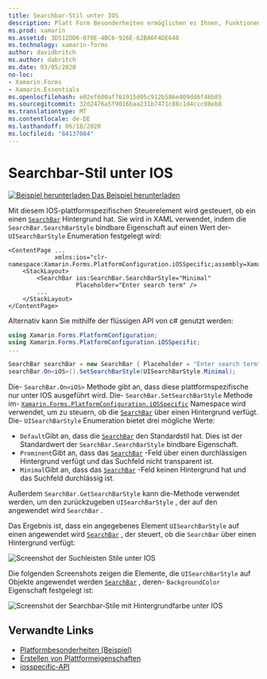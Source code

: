 ```yaml
---
title: Searchbar-Stil unter IOS
description: Platt Form Besonderheiten ermöglichen es Ihnen, Funktionen zu nutzen, die nur auf einer bestimmten Plattform verfügbar sind, ohne dass benutzerdefinierte Renderer oder Effekte implementiert werden. In diesem Artikel wird erläutert, wie Sie das plattformspezifische IOS-Element nutzen, das steuert, ob eine Suchleiste einen Hintergrund hat.
ms.prod: xamarin
ms.assetid: 3D512DD6-078E-4BC6-926E-62BA6F4DE640
ms.technology: xamarin-forms
author: davidbritch
ms.author: dabritch
ms.date: 03/05/2020
no-loc:
- Xamarin.Forms
- Xamarin.Essentials
ms.openlocfilehash: e02ef600af761915d05c912b586e409dd6f46b85
ms.sourcegitcommit: 32d2476a5f9016baa231b7471c88c1d4ccc08eb8
ms.translationtype: MT
ms.contentlocale: de-DE
ms.lasthandoff: 06/18/2020
ms.locfileid: "84137084"
---
```

# <a name="searchbar-style-on-ios"></a>Searchbar-Stil unter IOS

[![Beispiel herunterladen](~/media/shared/download.png) Das Beispiel herunterladen](https://docs.microsoft.com/samples/xamarin/xamarin-forms-samples/userinterface-platformspecifics)

Mit diesem IOS-plattformspezifischen Steuerelement wird gesteuert, ob ein einen [`SearchBar`](xref:Xamarin.Forms.SearchBar) Hintergrund hat. Sie wird in XAML verwendet, indem die `SearchBar.SearchBarStyle` bindbare Eigenschaft auf einen Wert der- `UISearchBarStyle` Enumeration festgelegt wird:

```xaml
<ContentPage ...
             xmlns:ios="clr-namespace:Xamarin.Forms.PlatformConfiguration.iOSSpecific;assembly=Xamarin.Forms.Core">
    <StackLayout>
        <SearchBar ios:SearchBar.SearchBarStyle="Minimal"
                   Placeholder="Enter search term" />
        ...
    </StackLayout>
</ContentPage>
```

Alternativ kann Sie mithilfe der flüssigen API von c# genutzt werden:

```csharp
using Xamarin.Forms.PlatformConfiguration;
using Xamarin.Forms.PlatformConfiguration.iOSSpecific;
...

SearchBar searchBar = new SearchBar { Placeholder = "Enter search term" };
searchBar.On<iOS>().SetSearchBarStyle(UISearchBarStyle.Minimal);
```

Die- `SearchBar.On<iOS>` Methode gibt an, dass diese plattformspezifische nur unter IOS ausgeführt wird. Die- `SearchBar.SetSearchBarStyle` Methode im- [`Xamarin.Forms.PlatformConfiguration.iOSSpecific`](xref:Xamarin.Forms.PlatformConfiguration.iOSSpecific) Namespace wird verwendet, um zu steuern, ob die [`SearchBar`](xref:Xamarin.Forms.SearchBar) über einen Hintergrund verfügt. Die- `UISearchBarStyle` Enumeration bietet drei mögliche Werte:

- `Default`Gibt an, dass die [`SearchBar`](xref:Xamarin.Forms.SearchBar) den Standardstil hat. Dies ist der Standardwert der `SearchBar.SearchBarStyle` bindbare Eigenschaft.
- `Prominent`Gibt an, dass das [`SearchBar`](xref:Xamarin.Forms.SearchBar) -Feld über einen durchlässigen Hintergrund verfügt und das Suchfeld nicht transparent ist.
- `Minimal`Gibt an, dass das [`SearchBar`](xref:Xamarin.Forms.SearchBar) -Feld keinen Hintergrund hat und das Suchfeld durchlässig ist.

Außerdem `SearchBar.GetSearchBarStyle` kann die-Methode verwendet werden, um den zurückzugeben `UISearchBarStyle` , der auf den angewendet wird `SearchBar` .

Das Ergebnis ist, dass ein angegebenes Element `UISearchBarStyle` auf einen angewendet wird [`SearchBar`](xref:Xamarin.Forms.SearchBar) , der steuert, ob die `SearchBar` über einen Hintergrund verfügt:

![Screenshot der Suchleisten Stile unter IOS](searchbar-style-images/searchbar-styles.png "Searchbar-Stile unter IOS")

Die folgenden Screenshots zeigen die Elemente, die `UISearchBarStyle` auf Objekte angewendet werden [`SearchBar`](xref:Xamarin.Forms.SearchBar) , deren- `BackgroundColor` Eigenschaft festgelegt ist:

![Screenshot der Searchbar-Stile mit Hintergrundfarbe unter IOS](searchbar-style-images/searchbar-background-styles.png "Searchbar-Stile mit Hintergrundfarbe unter IOS")

## <a name="related-links"></a>Verwandte Links

- [Platformbesonderheiten (Beispiel)](https://docs.microsoft.com/samples/xamarin/xamarin-forms-samples/userinterface-platformspecifics)
- [Erstellen von Plattformeigenschaften](~/xamarin-forms/platform/platform-specifics/index.md#creating-platform-specifics)
- [iosspecific-API](xref:Xamarin.Forms.PlatformConfiguration.iOSSpecific)

